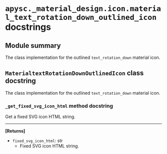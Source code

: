 # `apysc._material_design.icon.material_text_rotation_down_outlined_icon` docstrings

## Module summary

The class implementation for the outlined `text_rotation_down` material icon.

## `MaterialtextRotationDownOutlinedIcon` class docstring

The class implementation for the outlined `text_rotation_down` material icon.

### `_get_fixed_svg_icon_html` method docstring

Get a fixed SVG icon HTML string.<hr>

**[Returns]**

- `fixed_svg_icon_html`: str
  - Fixed SVG icon HTML string.
